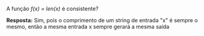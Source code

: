 A função *f(x) = len(x)* é consistente?

**Resposta:** Sim, pois o comprimento de um string de entrada "x" é sempre o mesmo, então a mesma entrada x sempre gerará a mesma saída